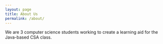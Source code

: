 ```yaml
---
layout: page
title: About Us
permalink: /about/
---
```


We are 3 computer science students working to create a learning aid for the Java-based CSA class.
